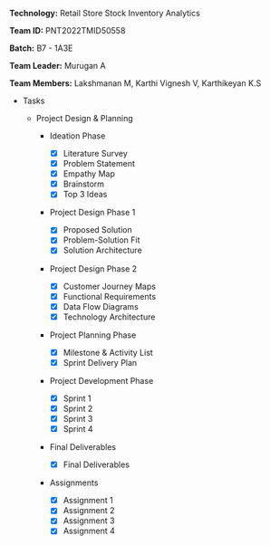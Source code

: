 
**Technology:** Retail Store Stock Inventory Analytics

**Team ID:** PNT2022TMID50558

**Batch:** B7 - 1A3E

**Team Leader:** Murugan A

**Team Members:** Lakshmanan M, Karthi Vignesh V, Karthikeyan K.S

- Tasks
   - Project Design & Planning

      - Ideation Phase
         - [x] Literature Survey
         - [x] Problem Statement
         - [x] Empathy Map
         - [x] Brainstorm
         - [x]  Top 3 Ideas
         
      - Project Design Phase 1

         - [x] Proposed Solution
         - [x] Problem-Solution Fit
         - [x] Solution Architecture
         
      - Project Design Phase 2

         - [x] Customer Journey Maps
         - [x] Functional Requirements
         - [x] Data Flow Diagrams
         - [x] Technology Architecture
         
      - Project Planning Phase

         - [x] Milestone & Activity List
         - [x] Sprint Delivery Plan
         
      - Project Development Phase

         - [x] Sprint 1
         - [x] Sprint 2
         - [x] Sprint 3
         - [x] Sprint 4
         
      - Final Deliverables

         - [x] Final Deliverables
         
      - Assignments
        - [x] Assignment 1
        - [x] Assignment 2
        - [x] Assignment 3
        - [x] Assignment 4

